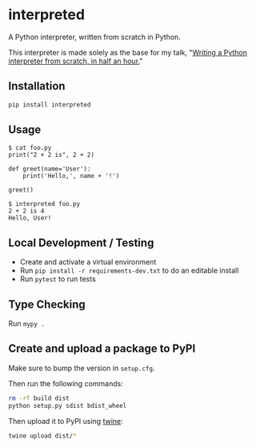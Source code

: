 # interpreted

A Python interpreter, written from scratch in Python.

This interpreter is made solely as the base for my talk,
"[Writing a Python interpreter from scratch, in half an hour.](https://ep2023.europython.eu/session/writing-a-python-interpreter-from-scratch-in-half-an-hour)"

## Installation

```bash
pip install interpreted
```

## Usage

```console
$ cat foo.py
print("2 + 2 is", 2 + 2)

def greet(name='User'):
    print('Hello,', name + '!')

greet()

$ interpreted foo.py
2 + 2 is 4
Hello, User!
```

## Local Development / Testing

- Create and activate a virtual environment
- Run `pip install -r requirements-dev.txt` to do an editable install
- Run `pytest` to run tests

## Type Checking

Run `mypy .`

## Create and upload a package to PyPI

Make sure to bump the version in `setup.cfg`.

Then run the following commands:

```bash
rm -rf build dist
python setup.py sdist bdist_wheel
```

Then upload it to PyPI using [twine](https://twine.readthedocs.io/en/latest/#installation):

```bash
twine upload dist/*
```
